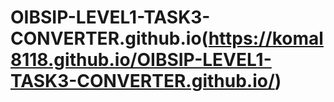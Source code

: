 # OIBSIP-LEVEL1-TASK3-CONVERTER.github.io(https://komal8118.github.io/OIBSIP-LEVEL1-TASK3-CONVERTER.github.io/)
